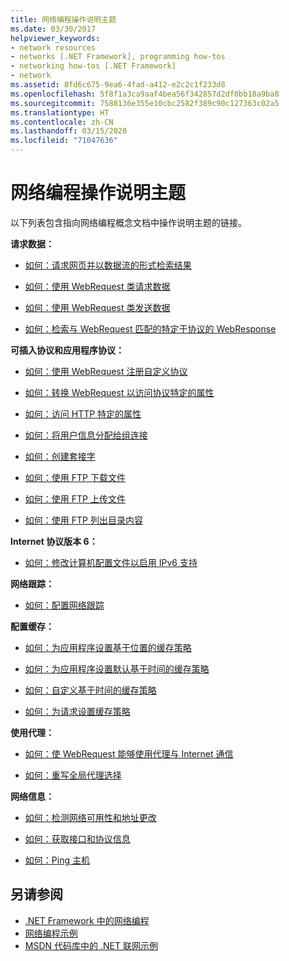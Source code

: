 ```yaml
---
title: 网络编程操作说明主题
ms.date: 03/30/2017
helpviewer_keywords:
- network resources
- networks [.NET Framework], programming how-tos
- networking how-tos [.NET Framework]
- network
ms.assetid: 8fd6c675-9ea6-4fad-a412-e2c2c1f233d8
ms.openlocfilehash: 5f8f1a3ca9aaf4bea56f342857d2df0bb18a9ba8
ms.sourcegitcommit: 7588136e355e10cbc2582f389c90c127363c02a5
ms.translationtype: HT
ms.contentlocale: zh-CN
ms.lasthandoff: 03/15/2020
ms.locfileid: "71047636"
---
```

# <a name="network-programming-how-to-topics"></a>网络编程操作说明主题
以下列表包含指向网络编程概念文档中操作说明主题的链接。  
  
 **请求数据：**  
  
- [如何：请求网页并以数据流的形式检索结果](how-to-request-a-web-page-and-retrieve-the-results-as-a-stream.md)  
  
- [如何：使用 WebRequest 类请求数据](how-to-request-data-using-the-webrequest-class.md)  
  
- [如何：使用 WebRequest 类发送数据](how-to-send-data-using-the-webrequest-class.md)  
  
- [如何：检索与 WebRequest 匹配的特定于协议的 WebResponse](how-to-retrieve-a-protocol-specific-webresponse-that-matches-a-webrequest.md)  
  
 **可插入协议和应用程序协议：**  
  
- [如何：使用 WebRequest 注册自定义协议](how-to-register-a-custom-protocol-using-webrequest.md)  
  
- [如何：转换 WebRequest 以访问协议特定的属性](how-to-typecast-a-webrequest-to-access-protocol-specific-properties.md)  
  
- [如何：访问 HTTP 特定的属性](how-to-access-http-specific-properties.md)  
  
- [如何：将用户信息分配给组连接](how-to-assign-user-information-to-group-connections.md)  
  
- [如何：创建套接字](how-to-create-a-socket.md)  
  
- [如何：使用 FTP 下载文件](how-to-download-files-with-ftp.md)  
  
- [如何：使用 FTP 上传文件](how-to-upload-files-with-ftp.md)  
  
- [如何：使用 FTP 列出目录内容](how-to-list-directory-contents-with-ftp.md)  
  
 **Internet 协议版本 6：**  
  
- [如何：修改计算机配置文件以启用 IPv6 支持](how-to-modify-the-computer-configuration-file-to-enable-ipv6-support.md)  
  
 **网络跟踪：**  
  
- [如何：配置网络跟踪](how-to-configure-network-tracing.md)  
  
 **配置缓存：**  
  
- [如何：为应用程序设置基于位置的缓存策略](how-to-set-a-location-based-cache-policy-for-an-application.md)  
  
- [如何：为应用程序设置默认基于时间的缓存策略](how-to-set-the-default-time-based-cache-policy-for-an-application.md)  
  
- [如何：自定义基于时间的缓存策略](how-to-customize-a-time-based-cache-policy.md)  
  
- [如何：为请求设置缓存策略](how-to-set-cache-policy-for-a-request.md)  
  
 **使用代理：**  
  
- [如何：使 WebRequest 能够使用代理与 Internet 通信](how-to-enable-a-webrequest-to-use-a-proxy-to-communicate-with-the-internet.md)  
  
- [如何：重写全局代理选择](how-to-override-a-global-proxy-selection.md)  
  
 **网络信息：**  
  
- [如何：检测网络可用性和地址更改](how-to-detect-network-availability-and-address-changes.md)  
  
- [如何：获取接口和协议信息](how-to-get-interface-and-protocol-information.md)  
  
- [如何：Ping 主机](how-to-ping-a-host.md)  
  
## <a name="see-also"></a>另请参阅

- [.NET Framework 中的网络编程](index.md)
- [网络编程示例](network-programming-samples.md)
- [MSDN 代码库中的 .NET 联网示例](https://code.msdn.microsoft.com/Wiki/View.aspx?ProjectName=nclsamples)
